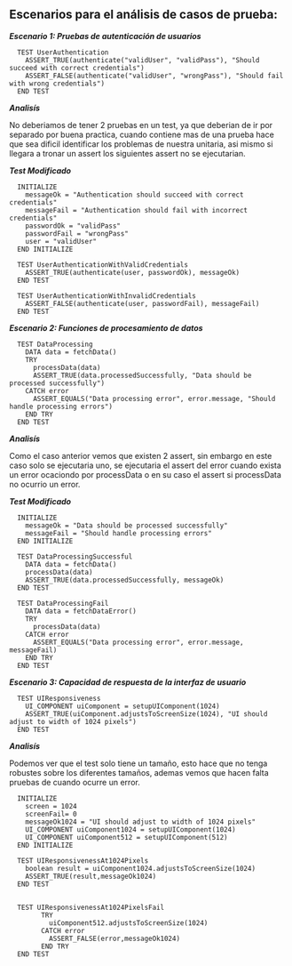 ## Escenarios para el análisis de casos de prueba:

***Escenario 1: Pruebas de autenticación de usuarios***

      TEST UserAuthentication
        ASSERT_TRUE(authenticate("validUser", "validPass"), "Should succeed with correct credentials")
        ASSERT_FALSE(authenticate("validUser", "wrongPass"), "Should fail with wrong credentials")
      END TEST

***Analisís***

No deberiamos de tener 2 pruebas en un test, ya que deberian de ir por separado por buena practica, cuando contiene mas de una prueba hace que sea dificil identificar los problemas de nuestra unitaria, asi mismo si llegara a tronar un assert los siguientes assert no se ejecutarian.

***Test Modificado***

      INITIALIZE
        messageOk = "Authentication should succeed with correct credentials"
        messageFail = "Authentication should fail with incorrect credentials"
        passwordOk = "validPass"
        passwordFail = "wrongPass"
        user = "validUser"
      END INITIALIZE

      TEST UserAuthenticationWithValidCredentials
        ASSERT_TRUE(authenticate(user, passwordOk), messageOk)
      END TEST
      
      TEST UserAuthenticationWithInvalidCredentials
        ASSERT_FALSE(authenticate(user, passwordFail), messageFail)
      END TEST

***Escenario 2: Funciones de procesamiento de datos***

      TEST DataProcessing
        DATA data = fetchData()
        TRY
          processData(data)
          ASSERT_TRUE(data.processedSuccessfully, "Data should be processed successfully")
        CATCH error
          ASSERT_EQUALS("Data processing error", error.message, "Should handle processing errors")
        END TRY
      END TEST

***Analisís***

Como el caso anterior vemos que existen 2 assert, sin embargo en este caso solo se ejecutaria uno, se ejecutaria el assert del error cuando exista un error ocaciondo por processData o en su caso el assert si processData no ocurrio un error.  

***Test Modificado***


      INITIALIZE
        messageOk = "Data should be processed successfully"
        messageFail = "Should handle processing errors"
      END INITIALIZE
      
      TEST DataProcessingSuccessful
        DATA data = fetchData()
        processData(data)
        ASSERT_TRUE(data.processedSuccessfully, messageOk)
      END TEST
      
      TEST DataProcessingFail
        DATA data = fetchDataError()
        TRY
          processData(data)
        CATCH error
          ASSERT_EQUALS("Data processing error", error.message, messageFail)
        END TRY
      END TEST

***Escenario 3: Capacidad de respuesta de la interfaz de usuario***


      TEST UIResponsiveness
        UI_COMPONENT uiComponent = setupUIComponent(1024)
        ASSERT_TRUE(uiComponent.adjustsToScreenSize(1024), "UI should adjust to width of 1024 pixels")
      END TEST


***Analisís***

Podemos ver que el test solo tiene un tamaño, esto hace que no tenga robustes sobre los diferentes tamaños, ademas vemos que hacen falta pruebas de cuando ocurre un error.

      INITIALIZE
        screen = 1024
        screenFail= 0
        messageOk1024 = "UI should adjust to width of 1024 pixels"
        UI_COMPONENT uiComponent1024 = setupUIComponent(1024)
        UI_COMPONENT uiComponent512 = setupUIComponent(512)
      END INITIALIZE

      TEST UIResponsivenessAt1024Pixels
        boolean result = uiComponent1024.adjustsToScreenSize(1024)
        ASSERT_TRUE(result,messageOk1024)
      END TEST


      TEST UIResponsivenessAt1024PixelsFail
            TRY
              uiComponent512.adjustsToScreenSize(1024)
            CATCH error
              ASSERT_FALSE(error,messageOk1024)
            END TRY
      END TEST


      
